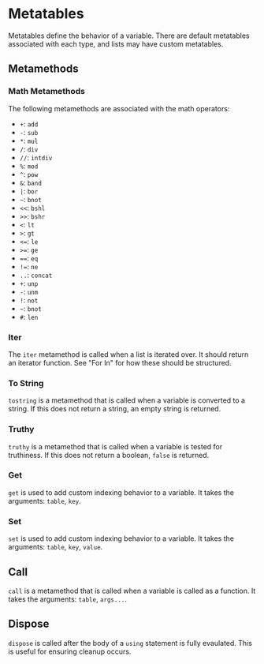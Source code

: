 # Metatables
Metatables define the behavior of a variable. There are default metatables associated with each type, and lists may have custom metatables.

## Metamethods

### Math Metamethods
The following metamethods are associated with the math operators:
* `+`: `add`
* `-`: `sub`
* `*`: `mul`
* `/`: `div`
* `//`: `intdiv`
* `%`: `mod`
* `^`: `pow`
* `&`: `band`
* `|`: `bor`
* `~`: `bnot`
* `<<`: `bshl`
* `>>`: `bshr`
* `<`: `lt`
* `>`: `gt`
* `<=`: `le`
* `>=`: `ge`
* `==`: `eq`
* `!=`: `ne`
* `..`: `concat`
* `+`: `unp`
* `-`: `unm`
* `!`: `not`
* `~`: `bnot`
* `#`: `len`

### Iter
The `iter` metamethod is called when a list is iterated over. It should return an iterator function. See "For In" for how these should be structured.

### To String
`tostring` is a metamethod that is called when a variable is converted to a string. If this does not return a string, an empty string is returned.

### Truthy
`truthy` is a metamethod that is called when a variable is tested for truthiness. If this does not return a boolean, `false` is returned.

### Get
`get` is used to add custom indexing behavior to a variable. It takes the arguments: `table`, `key`.

### Set
`set` is used to add custom indexing behavior to a variable. It takes the arguments: `table`, `key`, `value`.

## Call
`call` is a metamethod that is called when a variable is called as a function. It takes the arguments: `table`, `args...`.

## Dispose
`dispose` is called after the body of a `using` statement is fully evaulated. This is useful for ensuring cleanup occurs.